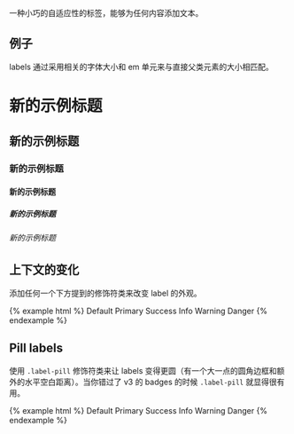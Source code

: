 一种小巧的自适应性的标签，能够为任何内容添加文本。

## 例子

labels 通过采用相关的字体大小和 em 单元来与直接父类元素的大小相匹配。

# 新的示例标题

## 新的示例标题

### 新的示例标题

#### 新的示例标题

##### 新的示例标题

###### 新的示例标题

## 上下文的变化

添加任何一个下方提到的修饰符类来改变 label 的外观。

{% example html %} Default Primary Success Info Warning Danger {% endexample %}

## Pill labels

使用 `.label-pill` 修饰符类来让 labels 变得更圆（有一个大一点的圆角边框和额外的水平空白距离）。当你错过了 v3 的 badges 的时候 `.label-pill` 就显得很有用。

{% example html %} Default Primary Success Info Warning Danger {% endexample %}
